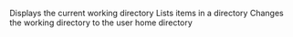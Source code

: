 Displays the current working directory
Lists items in a directory
Changes the working directory to the user home directory
